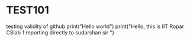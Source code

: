# TEST101
testing validity of github
print("Hello world")
print("Hello, this is IIT Ropar CSlab 1  reporting directly to sudarshan sir ")

